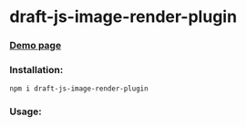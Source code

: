 # draft-js-image-render-plugin

### [Demo page]()

### Installation:
```npm i draft-js-image-render-plugin```

### Usage:

```javascript

```
